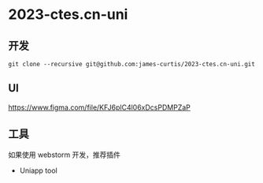 # 2023-ctes.cn-uni

## 开发

```shell
git clone --recursive git@github.com:james-curtis/2023-ctes.cn-uni.git
```

## UI

https://www.figma.com/file/KFJ6plC4l06xDcsPDMPZaP

## 工具

如果使用 webstorm 开发，推荐插件
- Uniapp tool
